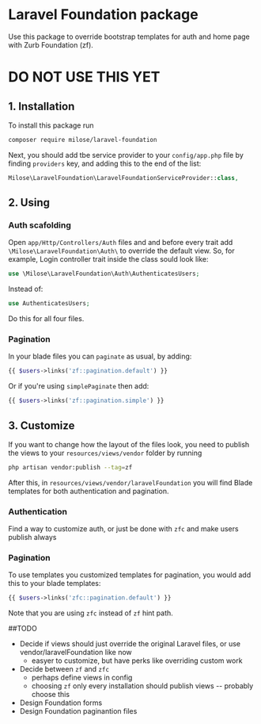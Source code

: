 # Laravel Foundation package
Use this package to override bootstrap templates for auth and home page with Zurb Foundation (zf).

# DO NOT USE THIS YET

## 1. Installation
To install this package run
```bash
composer require milose/laravel-foundation
```

Next, you should add tbe service provider to your `config/app.php` file by finding `providers` key, and adding this to the end of the list:
```php
Milose\LaravelFoundation\LaravelFoundationServiceProvider::class,
```

## 2. Using
### Auth scafolding
Open `app/Http/Controllers/Auth` files and and before every trait add `\Milose\LaravelFoundation\Auth\` to override the default view. So, for example, Login controller trait inside the class sould look like:
```php
use \Milose\LaravelFoundation\Auth\AuthenticatesUsers;
```
Instead of:
```php
use AuthenticatesUsers;
```
Do this for all four files.

### Pagination
In your blade files you can `paginate` as usual, by adding:
```php
{{ $users->links('zf::pagination.default') }}
```
Or if you're using `simplePaginate` then add:
```php
{{ $users->links('zf::pagination.simple') }}
```

## 3. Customize
If you want to change how the layout of the files look, you need to publish the views to your `resources/views/vendor` folder by running
```bash
php artisan vendor:publish --tag=zf
```
After this, in `resources/views/vendor/laravelFoundation` you will find Blade templates for both authentication and pagination.

### Authentication
Find a way to customize auth, or just be done with `zfc` and make users publish always

### Pagination
To use templates you customized templates for pagination, you would add this to your blade templates:
```php
{{ $users->links('zfc::pagination.default') }}
```
Note that you are using `zfc` instead of `zf` hint path.

##TODO
- Decide if views should just override the original Laravel files, or use vendor/laravelFoundation like now
    - easyer to customize, but have perks like overriding custom work
- Decide between `zf` and `zfc`
    - perhaps define views in config
    - choosing `zf` only every installation should publish views -- probably choose this
- Design Foundation forms
- Design Foundation paginantion files
